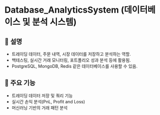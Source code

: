 
# Database_AnalyticsSystem (데이터베이스 및 분석 시스템)

## 📌 설명
- 트레이딩 데이터, 주문 내역, 시장 데이터를 저장하고 분석하는 역할.
- 백테스팅, 실시간 거래 모니터링, 포트폴리오 성과 분석 등에 활용됨.
- PostgreSQL, MongoDB, Redis 같은 데이터베이스를 사용할 수 있음.

## 📌 주요 기능
- 트레이딩 데이터 저장 및 쿼리 기능
- 실시간 손익 분석(PnL, Profit and Loss)
- 머신러닝 기반의 거래 패턴 분석
    